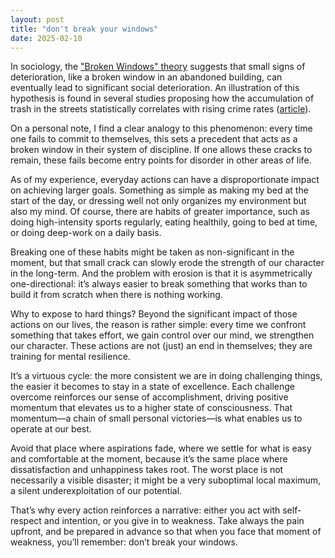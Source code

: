 ```yaml
---
layout: post
title: "don't break your windows"
date: 2025-02-10
---
```


In sociology, the ["Broken Windows" theory](https://en.wikipedia.org/wiki/Broken_windows_theory) suggests that small signs of deterioration, like a broken window in an abandoned building, can eventually lead to significant social deterioration. An illustration of this hypothesis is found in several studies proposing how the accumulation of trash in the streets statistically correlates with rising crime rates ([article](https://ddd.uab.cat/pub/artpub/2023/287681/intjougeo_a2023_v12n449.pdf)).

On a personal note, I find a clear analogy to this phenomenon: every time one fails to commit to themselves, this sets a precedent that acts as a broken window in their system of discipline. If one allows these cracks to remain, these fails become entry points for disorder in other areas of life. 

As of my experience, everyday actions can have a disproportionate impact on achieving larger goals. Something as simple as making my bed at the start of the day, or dressing well not only organizes my environment but also my mind. Of course, there are habits of greater importance, such as doing high-intensity sports regularly, eating healthily, going to bed at time, or doing deep-work on a daily basis. 

Breaking one of these habits might be taken as non-significant in the moment, but that small crack can slowly erode the strength of our character in the long-term. And the problem with erosion is that it is asymmetrically one-directional: it’s always easier to break something that works than to build it from scratch when there is nothing working.

Why to expose to hard things? Beyond the significant impact of those actions on our lives, the reason is rather simple: every time we confront something that takes effort, we gain control over our mind, we strengthen our character. These actions are not (just) an end in themselves; they are training for mental resilience.

It’s a virtuous cycle: the more consistent we are in doing challenging things, the easier it becomes to stay in a state of excellence. Each challenge overcome reinforces our sense of accomplishment, driving positive momentum that elevates us to a higher state of consciousness. That momentum—a chain of small personal victories—is what enables us to operate at our best.

Avoid that place where aspirations fade, where we settle for what is easy and comfortable at the moment, because it’s the same place where dissatisfaction and unhappiness takes root. The worst place is not necessarily a visible disaster; it might be a very suboptimal local maximum, a silent underexploitation of our potential.

That’s why every action reinforces a narrative: either you act with self-respect and intention, or you give in to weakness. Take always the pain upfront, and be prepared in advance so that when you face that moment of weakness, you’ll remember: don’t break your windows.
